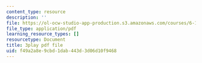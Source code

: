 ```yaml
---
content_type: resource
description: ''
file: https://ol-ocw-studio-app-production.s3.amazonaws.com/courses/6-189-multicore-programming-primer-january-iap-2007/f49a2a8e9cbd1dab443d3d06d10f9468_UJji2L8XFZQ.pdf
file_type: application/pdf
learning_resource_types: []
resourcetype: Document
title: 3play pdf file
uid: f49a2a8e-9cbd-1dab-443d-3d06d10f9468
---
```

